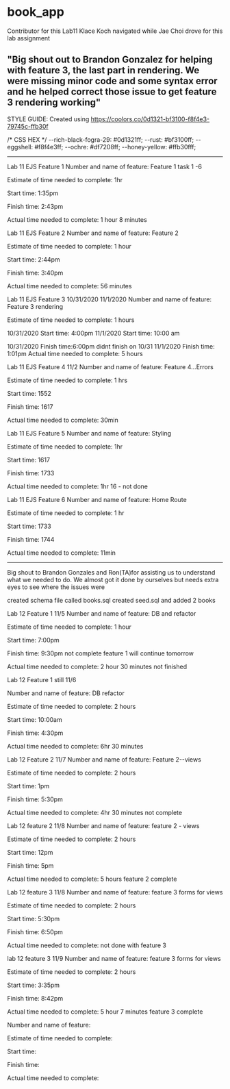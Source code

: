 # book_app

Contributor for this Lab11
Klace Koch navigated while Jae Choi drove for this lab assignment

"Big shout out to Brandon Gonzalez for helping with feature 3, the last part in rendering. We were missing minor code and some syntax error and he helped correct those issue to get feature 3 rendering working"
---------------------------------------
STYLE GUIDE:
Created using https://coolors.co/0d1321-bf3100-f8f4e3-79745c-ffb30f

/* CSS HEX */
--rich-black-fogra-29: #0d1321ff;
--rust: #bf3100ff;
--eggshell: #f8f4e3ff;
--ochre: #df7208ff;
--honey-yellow: #ffb30fff;

-----------------------------------------
Lab 11 EJS Feature 1
Number and name of feature: Feature 1 task 1 -6

Estimate of time needed to complete: 1hr

Start time: 1:35pm

Finish time: 2:43pm

Actual time needed to complete: 1 hour 8 minutes



Lab 11 EJS Feature 2
Number and name of feature: Feature 2

Estimate of time needed to complete: 1 hour

Start time: 2:44pm 

Finish time: 3:40pm

Actual time needed to complete:  56 minutes


Lab 11 EJS Feature 3
10/31/2020
11/1/2020
Number and name of feature: Feature 3 rendering

Estimate of time needed to complete: 1 hours

10/31/2020
Start time: 4:00pm
 11/1/2020
Start time: 10:00 am

10/31/2020
Finish time:6:00pm didnt finish on 10/31
11/1/2020 
Finish time: 1:01pm
Actual time needed to complete: 5 hours



Lab 11 EJS Feature 4
11/2
Number and name of feature: Feature 4...Errors

Estimate of time needed to complete: 1 hrs

Start time: 1552

Finish time: 1617

Actual time needed to complete:  30min



Lab 11 EJS Feature 5
Number and name of feature: Styling

Estimate of time needed to complete: 1hr

Start time: 1617

Finish time: 1733

Actual time needed to complete: 1hr 16 - not done



Lab 11 EJS Feature 6
Number and name of feature: Home Route

Estimate of time needed to complete: 1 hr

Start time: 1733

Finish time: 1744

Actual time needed to complete: 11min


-----------------------------------------------------------------



Big shout to Brandon Gonzales and Ron(TA)for assisting us to understand what we needed to do.
We almost got it done by ourselves but needs extra eyes to see where the issues were

created schema file called books.sql
created seed.sql and added 2 books 

Lab 12 Feature 1 11/5
Number and name of feature: DB and refactor

Estimate of time needed to complete: 1 hour

Start time: 7:00pm

Finish time: 9:30pm not complete feature 1
will continue tomorrow

Actual time needed to complete: 2 hour 30 minutes not finished



Lab 12 Feature 1  still 11/6

Number and name of feature: DB refactor

Estimate of time needed to complete: 2 hours

Start time: 10:00am

Finish time: 4:30pm

Actual time needed to complete: 6hr 30 minutes



Lab 12 Feature 2 11/7 
Number and name of feature: Feature 2--views

Estimate of time needed to complete: 2 hours

Start time: 1pm

Finish time: 5:30pm

Actual time needed to complete: 4hr 30 minutes not complete



Lab 12 feature 2 11/8 
Number and name of feature: feature 2 - views

Estimate of time needed to complete: 2 hours

Start time: 12pm 

Finish time: 5pm

Actual time needed to complete: 5 hours feature 2 complete



Lab 12 feature 3 11/8 
Number and name of feature: feature 3 forms for views

Estimate of time needed to complete: 2 hours

Start time: 5:30pm

Finish time: 6:50pm

Actual time needed to complete: not done with feature 3



lab 12 feature 3 11/9
Number and name of feature: feature 3 forms for views

Estimate of time needed to complete: 2 hours

Start time: 3:35pm

Finish time: 8:42pm

Actual time needed to complete: 5 hour 7 minutes feature 3 complete



Number and name of feature:

Estimate of time needed to complete: 

Start time: 

Finish time: 

Actual time needed to complete: 


